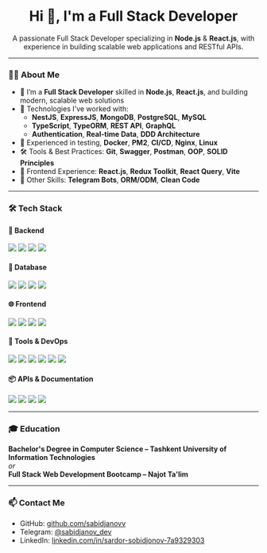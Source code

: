 <h1 align="center">Hi 👋, I'm a Full Stack Developer</h1>

<p align="center">
  A passionate Full Stack Developer specializing in <b>Node.js</b> & <b>React.js</b>, with experience in building scalable web applications and RESTful APIs.
</p>

---

### 🧑‍💻 About Me

- 🔭 I’m a **Full Stack Developer** skilled in **Node.js**, **React.js**, and building modern, scalable web solutions
- 🚀 Technologies I've worked with:
  - **NestJS**, **ExpressJS**, **MongoDB**, **PostgreSQL**, **MySQL**
  - **TypeScript**, **TypeORM**, **REST API**, **GraphQL**
  - **Authentication**, **Real-time Data**, **DDD Architecture**
- 🧪 Experienced in testing, **Docker**, **PM2**, **CI/CD**, **Nginx**, **Linux**
- 🛠 Tools & Best Practices: **Git**, **Swagger**, **Postman**, **OOP**, **SOLID Principles**
- 💬 Frontend Experience: **React.js**, **Redux Toolkit**, **React Query**, **Vite**
- 🤖 Other Skills: **Telegram Bots**, **ORM/ODM**, **Clean Code**

---

### 🛠️ Tech Stack

#### 🚀 Backend
<p>
  <img src="https://img.shields.io/badge/Node.js-339933?style=for-the-badge&logo=nodedotjs&logoColor=white" />
  <img src="https://img.shields.io/badge/Express.js-000000?style=for-the-badge&logo=express&logoColor=white" />
  <img src="https://img.shields.io/badge/NestJS-E0234E?style=for-the-badge&logo=nestjs&logoColor=white" />
  <img src="https://img.shields.io/badge/TypeScript-007ACC?style=for-the-badge&logo=typescript&logoColor=white" />
</p>

#### 🧩 Database
<p>
  <img src="https://img.shields.io/badge/PostgreSQL-4169E1?style=for-the-badge&logo=postgresql&logoColor=white" />
  <img src="https://img.shields.io/badge/MongoDB-47A248?style=for-the-badge&logo=mongodb&logoColor=white" />
  <img src="https://img.shields.io/badge/MySQL-005C84?style=for-the-badge&logo=mysql&logoColor=white" />
  <img src="https://img.shields.io/badge/TypeORM-CB0000?style=for-the-badge&logo=data&logoColor=white" />
</p>

#### 🌐 Frontend
<p>
  <img src="https://img.shields.io/badge/React.js-61DAFB?style=for-the-badge&logo=react&logoColor=black" />
  <img src="https://img.shields.io/badge/Vite-646CFF?style=for-the-badge&logo=vite&logoColor=white" />
  <img src="https://img.shields.io/badge/Redux_Toolkit-764ABC?style=for-the-badge&logo=redux&logoColor=white" />
  <img src="https://img.shields.io/badge/React_Query-FF4154?style=for-the-badge&logo=reactquery&logoColor=white" />
</p>

#### 🧰 Tools & DevOps
<p>
  <img src="https://img.shields.io/badge/Docker-2496ED?style=for-the-badge&logo=docker&logoColor=white" />
  <img src="https://img.shields.io/badge/Nginx-009639?style=for-the-badge&logo=nginx&logoColor=white" />
  <img src="https://img.shields.io/badge/Linux-FCC624?style=for-the-badge&logo=linux&logoColor=black" />
  <img src="https://img.shields.io/badge/Git-F05032?style=for-the-badge&logo=git&logoColor=white" />
  <img src="https://img.shields.io/badge/PM2-2B037A?style=for-the-badge&logo=pm2&logoColor=white" />
  <img src="https://img.shields.io/badge/CI/CD-blue?style=for-the-badge&logo=githubactions&logoColor=white" />
</p>

#### 📦 APIs & Documentation
<p>
  <img src="https://img.shields.io/badge/REST-02569B?style=for-the-badge&logo=rest&logoColor=white" />
  <img src="https://img.shields.io/badge/GraphQL-E10098?style=for-the-badge&logo=graphql&logoColor=white" />
  <img src="https://img.shields.io/badge/Swagger-85EA2D?style=for-the-badge&logo=swagger&logoColor=black" />
  <img src="https://img.shields.io/badge/Postman-FF6C37?style=for-the-badge&logo=postman&logoColor=white" />
</p>

---

### 🎓 Education

**Bachelor's Degree in Computer Science – Tashkent University of Information Technologies**  
_or_  
**Full Stack Web Development Bootcamp – Najot Ta'lim**

---

### 📫 Contact Me

- GitHub: [github.com/sabidjanovv](https://github.com/sabidjanovv)
- Telegram: [@sabidjanov_dev](https://t.me/sabidjanov_dev)
- LinkedIn: [linkedin.com/in/sardor-sobidjonov-7a9329303](https://linkedin.com/in/sardor-sobidjonov-7a9329303/)
